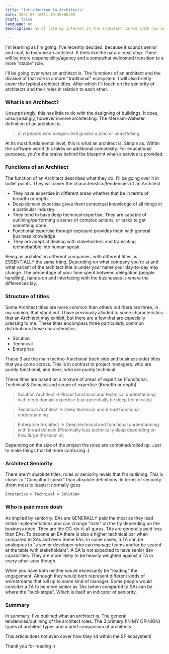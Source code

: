 ```yaml
---
title: "Introduction to Architects"
date: 2022-07-18T11:10:36+08:00
draft: false
language: en
description: As of late my interest in the architect career path has been on the rise. 

---
```


I'm learning as I'm going. I've recently decided, because it sounds senior and cool, to become an architect. It feels like the natural next step. There will be more responsibility/agency and a somewhat welcomed transition to a more "stable" role.

I'll be going over what an architect is. The functions of an architect and the division of that role in a more "traditional" ecosystem. I will also briefly cover the typical architect titles. After which I'll touch on the seniority of architects and their roles in relation to each other. 

### What is an Architect?

Unsurprisingly, this has little to do with the designing of buildings. It does, unsurprisingly, however involve architecting. The Merriam-Webster definition of an architect is.

> 2:  *a person who designs and guides a plan or undertaking*

At its most fundamental level, this is what an architect is. Simple as. Within the software world this takes on additional complexity.  For educational purposes, you're the brains behind the blueprint when a service is provided.

### Functions of an Architect

The function of an Architect describes what they do. I'll be going over it in bullet points. They will cover the characteristics/tendencies of an Architect

* They have expertise in different areas whether that be in terms of breadth or depth. 
* Deep domain expertise gives them contextual knowledge of all things in a particular industry. 
* They tend to have deep technical expertise. They are capable of outlining/performing a series of complex actions, or tasks to get something done. 
* Functional expertise through exposure provides them with general business knowledge
* They are adept at dealing with stakeholders and translating technobabble into human speak.

Being an architect in different companies, with different titles, is ESSENTIALLY the same thing. Depending on what company you're at and what variant of the architect title is under your name your day-to-day may change. The percentage of your time spent between delegation (people handling), hands-on and interfacing with the businesses is where the differences lay. 

### Structure of titles

Some Architect titles are more common than others but there are three, in my opinion, that stand out. I have previously alluded to some characteristics that an Architect may exhibit, but there are a few that are especially pressing to me. These titles encompass three particularly common distributions those characteristics.

- Solution
- Technical
- Enterprise

These 3 are the main techno-functional (tech side and business side) titles that you come across. This is in contrast to project managers, who are purely functional, and devs, who are purely technical. 

These titles are based on a mixture of areas of expertise (Functional, Technical & Domain) and scope of expertise (Breadth or depth).

> Solution Architect → Broad functional and technical understanding with deep domain expertise (can potentially be deep technically)

> Technical Architect → Deep technical and broad functional understanding 

> Enterprise Architect → Deep technical and functional understanding with broad domain (Potentially less technically deep depending on how large the team is)

Depending on the size of the project the roles are combined/rolled up. Just to make things that bit more confusing :) 

### Architect Seniority

There aren't absolute titles, roles or seniority levels that I'm outlining. This is closer to "Consultant speak" than absolute definitions. In terms of seniority (from most to least) it normally goes

	Enterprise > Technical > Solution

### Who is paid more dosh

As implied by seniority. EAs are GENERALLY paid the most as they lead entire implementations and can change "hats" on the fly depending on the business need. They are the OG-do-it-all gurus. TAs are generally paid less than EAs. To become an EA there is also a higher technical bar when compared to SAs and even Some EAs. In some cases, a TA can be analogous to "a senior developer who can manage teams and/or be seated at the table with stakeholders". A SA is not expected to have senior dev capabilities. They are more likely to be heavily weighted against a TA in every other area though.

When you have both neither would necessarily be "leading" the engagement. Although they would both represent different kinds of workstreams that roll up to some kind of manager. Some people would consider a TA to be more senior as TAs (when compared to SA) can be where the "buck stops". Which is itself an indicator of seniority.

### Summary

In summary, I've outlined what an architect is. The general tendencies/outlining of the architect roles. The 3 primary (IN MY OPINION) types of architect types and a brief comparison of architects.

This article does not even cover how they sit within the SF ecosystem!

Thank you for reading :) 